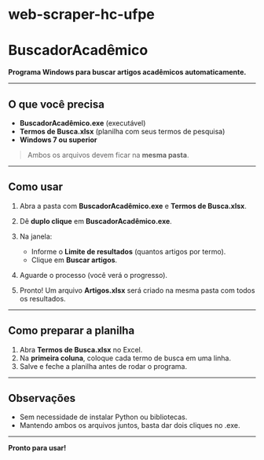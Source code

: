 # web-scraper-hc-ufpe
# BuscadorAcadêmico

**Programa Windows para buscar artigos acadêmicos automaticamente.**

---

## O que você precisa

* **BuscadorAcadêmico.exe** (executável)
* **Termos de Busca.xlsx** (planilha com seus termos de pesquisa)
* **Windows 7 ou superior**

> Ambos os arquivos devem ficar na **mesma pasta**.

---

## Como usar

1. Abra a pasta com **BuscadorAcadêmico.exe** e **Termos de Busca.xlsx**.
2. Dê **duplo clique** em **BuscadorAcadêmico.exe**.
3. Na janela:

   * Informe o **Limite de resultados** (quantos artigos por termo).
   * Clique em **Buscar artigos**.
4. Aguarde o processo (você verá o progresso).
5. Pronto! Um arquivo **Artigos.xlsx** será criado na mesma pasta com todos os resultados.

---

## Como preparar a planilha

1. Abra **Termos de Busca.xlsx** no Excel.
2. Na **primeira coluna**, coloque cada termo de busca em uma linha.
3. Salve e feche a planilha antes de rodar o programa.

---

## Observações

* Sem necessidade de instalar Python ou bibliotecas.
* Mantendo ambos os arquivos juntos, basta dar dois cliques no .exe.

---

**Pronto para usar!**